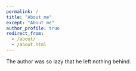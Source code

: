 ```yaml
---
permalink: /
title: "About me"
except: "About me"
author_profile: true
redirect_from: 
  - /about/
  - /about.html
---
```


The author was so lazy that he left nothing behind.
